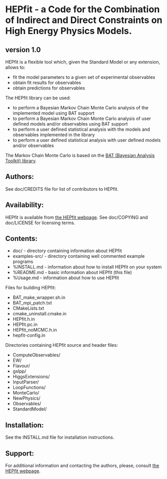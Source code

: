 HEPfit - a Code for the Combination of Indirect and Direct Constraints on High Energy Physics Models.
===================================================================

version 1.0
-----------

HEPfit is a flexible tool which, given the Standard Model or any extension,
allows to:

  - fit the model parameters to a given set of experimental observables
  - obtain fit results for observables
  - obtain predictions for observables

The HEPfit library can be used:

  - to perform a Bayesian Markov Chain Monte Carlo analysis of the implemented model using BAT support
  - to perform a Bayesian Markov Chain Monte Carlo analysis of user defined models and/or observables using BAT support
  - to perform a user defined statistical analysis with the models and observables implemented in the library
  - to perform a user defined statistical analysis with user defined models and/or observables

The Markov Chain Monte Carlo is based on the [BAT (Bayesian Analysis Toolkit) library](https://www.mppmu.mpg.de/bat/).

Authors:
--------
See doc/CREDITS file for list of contributors to HEPfit.

Availability:
-------------
HEPfit is available from [the HEPfit webpage](http://hepfit.roma1.infn.it/).
See doc/COPYING and doc/LICENSE for licensing terms.

Contents:
---------
  * doc/          - directory containing information about HEPfit
  * examples-src/ - directory containing well commented example programs
  * %INSTALL.md    - information about how to install HEPfit on your system
  * %README.md     - basic information about HEPfit (this file)
  * %Usage.md      - information about how to use HEPfit

Files for building HEPfit:  

  * BAT_make_wrapper.sh.in
  * BAT_mpi_patch.txt
  * CMakeLists.txt
  * cmake_uninstall.cmake.in
  * HEPfit.h.in
  * HEPfit.pc.in
  * HEPfit_noMCMC.h.in
  * hepfit-config.in
  
Directories containing HEPfit source and header files:  

  * ComputeObservables/
  * EW/
  * Flavour/
  * gslpp/
  * HiggsExtensions/
  * InputParser/
  * LoopFunctions/
  * MonteCarlo/
  * NewPhysics/
  * Observables/
  * StandardModel/

Installation:
-------------
See the INSTALL.md file for installation instructions.

Support:
--------
For additional information and contacting the authors, please, consult
[the HEPfit webpage](http://hepfit.roma1.infn.it/).

